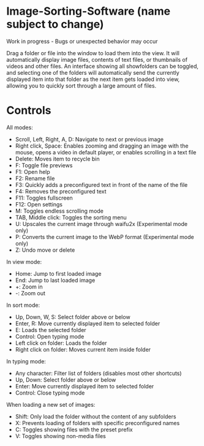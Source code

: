# Image-Sorting-Software (name subject to change)

Work in progress - Bugs or unexpected behavior may occur

Drag a folder or file into the window to load them into the view. It will automatically display image files, contents of text files, or thumbnails of videos and other files. An interface showing all showfolders can be toggled, and selecting one of the folders will automatically send the currently displayed item into that folder as the next item gets loaded into view, allowing you to quickly sort through a large amount of files.

# Controls

All modes:
  - Scroll, Left, Right, A, D: Navigate to next or previous image
  - Right click, Space: Enables zooming and dragging an image with the mouse, opens a video in default player, or enables scrolling in a text file
  - Delete: Moves item to recycle bin
  - F: Toggle file previews
  - F1: Open help
  - F2: Rename file
  - F3: Quickly adds a preconfigured text in front of the name of the file
  - F4: Removes the preconfigured text
  - F11: Toggles fullscreen
  - F12: Open settings
  - M: Toggles endless scrolling mode
  - TAB, Middle click: Toggles the sorting menu
  - U: Upscales the current image through waifu2x (Experimental mode only)
  - P: Converts the current image to the WebP format (Experimental mode only)
  - Z: Undo move or delete
  

In view mode:
- Home: Jump to first loaded image
- End: Jump to last loaded image
- +: Zoom in
- -: Zoom out
  
  
In sort mode:
- Up, Down, W, S: Select folder above or below
- Enter, R: Move currently displayed item to selected folder
- E: Loads the selected folder
- Control: Open typing mode
- Left click on folder: Loads the folder
- Right click on folder: Moves current item inside folder
  
 
In typing mode:
- Any character: Filter list of folders (disables most other shortcuts)
- Up, Down: Select folder above or below
- Enter: Move currently displayed item to selected folder
- Control: Close typing mode
  
  
When loading a new set of images:
- Shift: Only load the folder without the content of any subfolders
- X: Prevents loading of folders with specific preconfigured names
- C: Toggles showing files with the preset prefix
- V: Toggles showing non-media files
